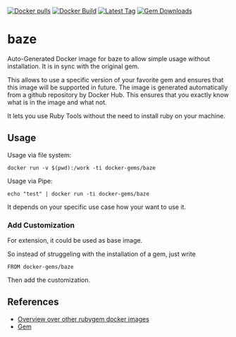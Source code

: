 [![Docker pulls](https://img.shields.io/docker/pulls/rubygem/baze.svg)](https://hub.docker.com/r/rubygem/baze/)
[![Docker Build](https://img.shields.io/docker/automated/rubygem/baze.svg)](https://hub.docker.com/r/rubygem/baze/)
[![Latest Tag](https://img.shields.io/github/tag/docker-rubygem/baze.svg)](https://hub.docker.com/r/rubygem/baze/)
[![Gem Downloads](https://img.shields.io/gem/dt/baze.svg)](https://rubygems.org/gems/baze/)
# baze

Auto-Generated Docker image for baze to allow simple usage without installation.
It is in sync with the original gem.

This allows to use a specific version of your favorite gem and ensures that this image will be supported in future.
The image is generated automatically from a github repository by Docker Hub.
This ensures that you exactly know what is in the image and what not.

It lets you use Ruby Tools without the need to install ruby on your machine.

## Usage

Usage via file system:

`docker run -v $(pwd):/work -ti docker-gems/baze`

Usage via Pipe:

`echo "test" | docker run -ti docker-gems/baze`

It depends on your specific use case how your want to use it.

### Add Customization

For extension, it could be used as base image.

So instead of struggeling with the installation of a gem, just write

`FROM docker-gems/baze`

Then add the customization.

## References

 - [Overview over other rubygem docker images](https://github.com/thinkbot/docker-rubygem)
 - [Gem](https://rubygems.org/gems/baze/)
